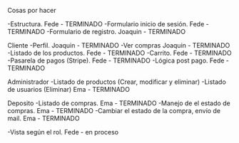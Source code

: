 Cosas por hacer

-Estructura. Fede - TERMINADO
-Formulario inicio de sesión. Fede - TERMINADO
-Formulario de registro. Joaquin - TERMINADO

Cliente
-Perfil. Joaquin - TERMINADO
-Ver compras Joaquin - TERMINADO
-Listado de los productos. Fede - TERMINADO
-Carrito. Fede - TERMINADO
-Pasarela de pagos (Stripe). Fede - TERMINADO
-Lógica post pago. Fede - TERMINADO

Administrador
-Listado de productos (Crear, modificar y eliminar)
-Listado de usuarios (Eliminar) Ema - TERMINADO

Deposito
-Listado de compras.  Ema - TERMINADO 
-Manejo de el estado de compras. Ema - TERMINADO
-Cambiar el estado de la compra, envío de mail. Ema - TERMINADO

-Vista según el rol. Fede - en proceso

